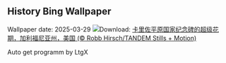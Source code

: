 ## History Bing Wallpaper
Wallpaper date: 2025-03-29
![](https://www.bing.com/th?id=OHR.CarrizoBloom_ZH-CN7967467357_UHD.jpg&w=1000)Download: [卡里佐平原国家纪念碑的超级花期，加利福尼亚州，美国 (© Robb Hirsch/TANDEM Stills + Motion)](https://www.bing.com/th?id=OHR.CarrizoBloom_ZH-CN7967467357_UHD.jpg)

Auto get programm by LtgX
